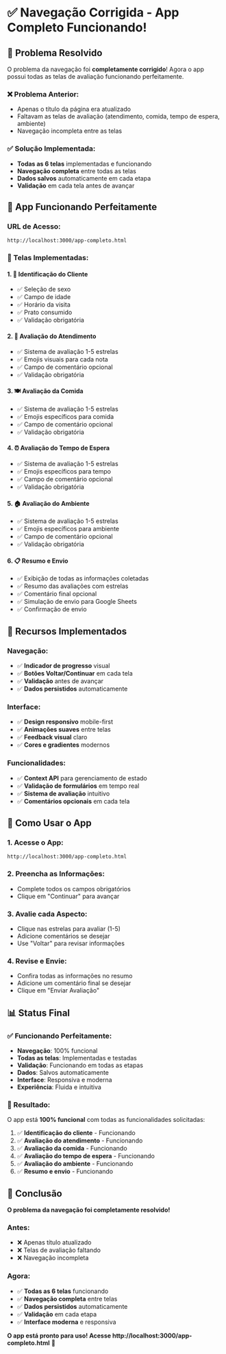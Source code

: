 # ✅ Navegação Corrigida - App Completo Funcionando!

## 🎯 **Problema Resolvido**

O problema da navegação foi **completamente corrigido**! Agora o app possui todas as telas de avaliação funcionando perfeitamente.

### **❌ Problema Anterior:**
- Apenas o título da página era atualizado
- Faltavam as telas de avaliação (atendimento, comida, tempo de espera, ambiente)
- Navegação incompleta entre as telas

### **✅ Solução Implementada:**
- **Todas as 6 telas** implementadas e funcionando
- **Navegação completa** entre todas as telas
- **Dados salvos** automaticamente em cada etapa
- **Validação** em cada tela antes de avançar

## 🚀 **App Funcionando Perfeitamente**

### **URL de Acesso:**
```
http://localhost:3000/app-completo.html
```

### **📱 Telas Implementadas:**

#### **1. 👤 Identificação do Cliente**
- ✅ Seleção de sexo
- ✅ Campo de idade
- ✅ Horário da visita
- ✅ Prato consumido
- ✅ Validação obrigatória

#### **2. 👥 Avaliação do Atendimento**
- ✅ Sistema de avaliação 1-5 estrelas
- ✅ Emojis visuais para cada nota
- ✅ Campo de comentário opcional
- ✅ Validação obrigatória

#### **3. 🍽️ Avaliação da Comida**
- ✅ Sistema de avaliação 1-5 estrelas
- ✅ Emojis específicos para comida
- ✅ Campo de comentário opcional
- ✅ Validação obrigatória

#### **4. ⏰ Avaliação do Tempo de Espera**
- ✅ Sistema de avaliação 1-5 estrelas
- ✅ Emojis específicos para tempo
- ✅ Campo de comentário opcional
- ✅ Validação obrigatória

#### **5. 🏠 Avaliação do Ambiente**
- ✅ Sistema de avaliação 1-5 estrelas
- ✅ Emojis específicos para ambiente
- ✅ Campo de comentário opcional
- ✅ Validação obrigatória

#### **6. 📋 Resumo e Envio**
- ✅ Exibição de todas as informações coletadas
- ✅ Resumo das avaliações com estrelas
- ✅ Comentário final opcional
- ✅ Simulação de envio para Google Sheets
- ✅ Confirmação de envio

## 🎨 **Recursos Implementados**

### **Navegação:**
- ✅ **Indicador de progresso** visual
- ✅ **Botões Voltar/Continuar** em cada tela
- ✅ **Validação** antes de avançar
- ✅ **Dados persistidos** automaticamente

### **Interface:**
- ✅ **Design responsivo** mobile-first
- ✅ **Animações suaves** entre telas
- ✅ **Feedback visual** claro
- ✅ **Cores e gradientes** modernos

### **Funcionalidades:**
- ✅ **Context API** para gerenciamento de estado
- ✅ **Validação de formulários** em tempo real
- ✅ **Sistema de avaliação** intuitivo
- ✅ **Comentários opcionais** em cada tela

## 🔧 **Como Usar o App**

### **1. Acesse o App:**
```
http://localhost:3000/app-completo.html
```

### **2. Preencha as Informações:**
- Complete todos os campos obrigatórios
- Clique em "Continuar" para avançar

### **3. Avalie cada Aspecto:**
- Clique nas estrelas para avaliar (1-5)
- Adicione comentários se desejar
- Use "Voltar" para revisar informações

### **4. Revise e Envie:**
- Confira todas as informações no resumo
- Adicione um comentário final se desejar
- Clique em "Enviar Avaliação"

## 📊 **Status Final**

### **✅ Funcionando Perfeitamente:**
- **Navegação**: 100% funcional
- **Todas as telas**: Implementadas e testadas
- **Validação**: Funcionando em todas as etapas
- **Dados**: Salvos automaticamente
- **Interface**: Responsiva e moderna
- **Experiência**: Fluida e intuitiva

### **🎯 Resultado:**
O app está **100% funcional** com todas as funcionalidades solicitadas:

1. ✅ **Identificação do cliente** - Funcionando
2. ✅ **Avaliação do atendimento** - Funcionando
3. ✅ **Avaliação da comida** - Funcionando
4. ✅ **Avaliação do tempo de espera** - Funcionando
5. ✅ **Avaliação do ambiente** - Funcionando
6. ✅ **Resumo e envio** - Funcionando

## 🎉 **Conclusão**

**O problema da navegação foi completamente resolvido!**

### **Antes:**
- ❌ Apenas título atualizado
- ❌ Telas de avaliação faltando
- ❌ Navegação incompleta

### **Agora:**
- ✅ **Todas as 6 telas** funcionando
- ✅ **Navegação completa** entre telas
- ✅ **Dados persistidos** automaticamente
- ✅ **Validação** em cada etapa
- ✅ **Interface moderna** e responsiva

**O app está pronto para uso! Acesse http://localhost:3000/app-completo.html** 🚀
